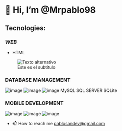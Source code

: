# 👋 Hi, I’m @Mrpablo98
## Tecnologies: 
### *WEB*
      
   * HTML
<figure>
  <img src="[url-de-la-imagen](https://icons8.com/icon/20909/html-5)" alt="Texto alternativo">
  <figcaption>Este es el subtítulo</figcaption>
</figure>
          
  

### DATABASE MANAGEMENT

![image](https://github.com/Mrpablo98/Mrpablo98/assets/86930544/f4d8fc80-e226-4f55-9a85-3d5175083657)   ![image](https://github.com/Mrpablo98/Mrpablo98/assets/86930544/9ce2f595-c656-41ca-8eb2-775ad61a1753) ![image](https://github.com/Mrpablo98/Mrpablo98/assets/86930544/62cb75c7-4470-4ddf-a6d2-653ad7956907)
                      MySQL                                                                                                                    SQL SERVER                                                                                            SQLite
### MOBILE DEVELOPMENT

![image](https://github.com/Mrpablo98/Mrpablo98/assets/86930544/76edba2a-f4fe-4ae1-9ebf-1647f5c6782d) ![image](https://github.com/Mrpablo98/Mrpablo98/assets/86930544/c9dc368a-9443-456f-bfa6-e04d55018f6e) ![image](https://github.com/Mrpablo98/Mrpablo98/assets/86930544/ca71142e-59c4-403b-adbd-2f0b952e8b37)





- 📫 How to reach me pablosandev@gmail.com



